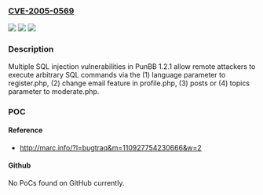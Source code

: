 ### [CVE-2005-0569](https://cve.mitre.org/cgi-bin/cvename.cgi?name=CVE-2005-0569)
![](https://img.shields.io/static/v1?label=Product&message=n%2Fa&color=blue)
![](https://img.shields.io/static/v1?label=Version&message=n%2Fa&color=blue)
![](https://img.shields.io/static/v1?label=Vulnerability&message=n%2Fa&color=brighgreen)

### Description

Multiple SQL injection vulnerabilities in PunBB 1.2.1 allow remote attackers to execute arbitrary SQL commands via the (1) language parameter to register.php, (2) change email feature in profile.php, (3) posts or (4) topics parameter to moderate.php.

### POC

#### Reference
- http://marc.info/?l=bugtraq&m=110927754230666&w=2

#### Github
No PoCs found on GitHub currently.

